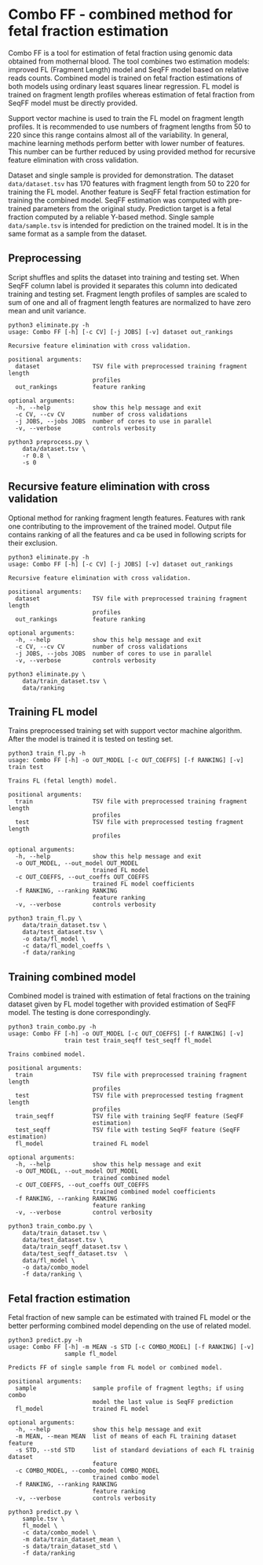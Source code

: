 # Combo FF - combined method for fetal fraction estimation
Combo FF is a tool for estimation of fetal fraction using genomic data obtained from mothernal blood. The tool combines two estimation models: improved FL (Fragment Length) model and SeqFF model based on relative reads counts.
Combined model is trained on fetal fraction estimations of both models using ordinary least squares linear regression.
FL model is trained on fragment length profiles whereas estimation of fetal fraction from SeqFF model must be directly provided.

Support vector machine is used to train the FL model on fragment length profiles. It is recommended to use numbers of fragment lengths from 50 to 220 since this range contains almost all of the variability. In general, machine learning methods perform better with lower number of features. This number can be further reduced by using provided method for recursive feature elimination with cross validation.

Dataset and single sample is provided for demonstration.
The dataset `data/dataset.tsv` has 170 features with fragment length from 50 to 220 for training the FL model.
Another feature is SeqFF fetal fraction estimation for training the combined model.
SeqFF estimation was computed with pre-trained parameters from the original study.
Prediction target is a fetal fraction computed by a reliable Y-based method.
Single sample `data/sample.tsv` is intended for prediction on the trained model.
It is in the same format as a sample from the dataset.


## Preprocessing
Script shuffles and splits the dataset into training and testing set.
When SeqFF column label is provided it separates this column into dedicated training and testing set.
Fragment length profiles of samples are scaled to sum of one and all of fragment length features are normalized to have zero mean and unit variance.

```
python3 eliminate.py -h
usage: Combo FF [-h] [-c CV] [-j JOBS] [-v] dataset out_rankings

Recursive feature elimination with cross validation.

positional arguments:
  dataset               TSV file with preprocessed training fragment length
                        profiles
  out_rankings          feature ranking

optional arguments:
  -h, --help            show this help message and exit
  -c CV, --cv CV        number of cross validations
  -j JOBS, --jobs JOBS  number of cores to use in parallel
  -v, --verbose         controls verbosity
```

```
python3 preprocess.py \
	data/dataset.tsv \
	-r 0.8 \
	-s 0
```

## Recursive feature elimination with cross validation
Optional method for ranking fragment length features.
Features with rank one contributing to the improvement of the trained model.
Output file contains ranking of all the features and ca be used in following scripts for their exclusion.

```
python3 eliminate.py -h
usage: Combo FF [-h] [-c CV] [-j JOBS] [-v] dataset out_rankings

Recursive feature elimination with cross validation.

positional arguments:
  dataset               TSV file with preprocessed training fragment length
                        profiles
  out_rankings          feature ranking

optional arguments:
  -h, --help            show this help message and exit
  -c CV, --cv CV        number of cross validations
  -j JOBS, --jobs JOBS  number of cores to use in parallel
  -v, --verbose         controls verbosity
```

```
python3 eliminate.py \
	data/train_dataset.tsv \
	data/ranking
```

## Training FL model
Trains preprocessed training set with support vector machine algorithm.
After the model is trained it is tested on testing set.

```
python3 train_fl.py -h
usage: Combo FF [-h] -o OUT_MODEL [-c OUT_COEFFS] [-f RANKING] [-v] train test

Trains FL (fetal length) model.

positional arguments:
  train                 TSV file with preprocessed training fragment length
                        profiles
  test                  TSV file with preprocessed testing fragment length
                        profiles

optional arguments:
  -h, --help            show this help message and exit
  -o OUT_MODEL, --out_model OUT_MODEL
                        trained FL model
  -c OUT_COEFFS, --out_coeffs OUT_COEFFS
                        trained FL model coefficients
  -f RANKING, --ranking RANKING
                        feature ranking
  -v, --verbose         controls verbosity

```

```
python3 train_fl.py \
	data/train_dataset.tsv \
	data/test_dataset.tsv \
	-o data/fl_model \
	-c data/fl_model_coeffs \
	-f data/ranking
```

## Training combined model
Combined model is trained with estimation of fetal fractions on the training dataset given by FL model together with provided estimation of SeqFF model.
The testing is done correspondingly.

```
python3 train_combo.py -h
usage: Combo FF [-h] -o OUT_MODEL [-c OUT_COEFFS] [-f RANKING] [-v]
                train test train_seqff test_seqff fl_model

Trains combined model.

positional arguments:
  train                 TSV file with preprocessed training fragment length
                        profiles
  test                  TSV file with preprocessed testing fragment length
                        profiles
  train_seqff           TSV file with training SeqFF feature (SeqFF
                        estimation)
  test_seqff            TSV file with testing SeqFF feature (SeqFF estimation)
  fl_model              trained FL model

optional arguments:
  -h, --help            show this help message and exit
  -o OUT_MODEL, --out_model OUT_MODEL
                        trained combined model
  -c OUT_COEFFS, --out_coeffs OUT_COEFFS
                        trained combined model coefficients
  -f RANKING, --ranking RANKING
                        feature ranking
  -v, --verbose         control verbosity
```

```
python3 train_combo.py \
	data/train_dataset.tsv \
	data/test_dataset.tsv \
	data/train_seqff_dataset.tsv \
	data/test_seqff_dataset.tsv  \
	data/fl_model \
	-o data/combo_model
	-f data/ranking \
```

## Fetal fraction estimation
Fetal fraction of new sample can be estimated with trained FL model or the better performing combined model depending on the use of related model.

```
python3 predict.py -h
usage: Combo FF [-h] -m MEAN -s STD [-c COMBO_MODEL] [-f RANKING] [-v]
                sample fl_model

Predicts FF of single sample from FL model or combined model.

positional arguments:
  sample                sample profile of fragment legths; if using combo
                        model the last value is SeqFF prediction
  fl_model              trained FL model

optional arguments:
  -h, --help            show this help message and exit
  -m MEAN, --mean MEAN  list of means of each FL training dataset feature
  -s STD, --std STD     list of standard deviations of each FL trainig dataset
                        feature
  -c COMBO_MODEL, --combo_model COMBO_MODEL
                        trained combo model
  -f RANKING, --ranking RANKING
                        feature ranking
  -v, --verbose         controls verbosity
```
```
python3 predict.py \
	sample.tsv \
	fl_model \
	-c data/combo_model \
	-m data/train_dataset_mean \
	-s data/train_dataset_std \
	-f data/ranking
```
